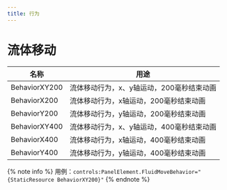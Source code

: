 ```yaml
---
title: 行为
---
```


# 流体移动

| 名称 | 用途 |
|-|-|
| BehaviorXY200 | 流体移动行为，x、y轴运动，200毫秒结束动画 |
| BehaviorX200 | 流体移动行为，x轴运动，200毫秒结束动画 |
| BehaviorY200 | 流体移动行为，y轴运动，200毫秒结束动画 |
| BehaviorXY400 | 流体移动行为，x、y轴运动，400毫秒结束动画 |
| BehaviorX400 | 流体移动行为，x轴运动，400毫秒结束动画 |
| BehaviorY400 | 流体移动行为，y轴运动，400毫秒结束动画 |

{% note info %}
用例：`controls:PanelElement.FluidMoveBehavior="{StaticResource BehaviorXY200}"`
{% endnote %}